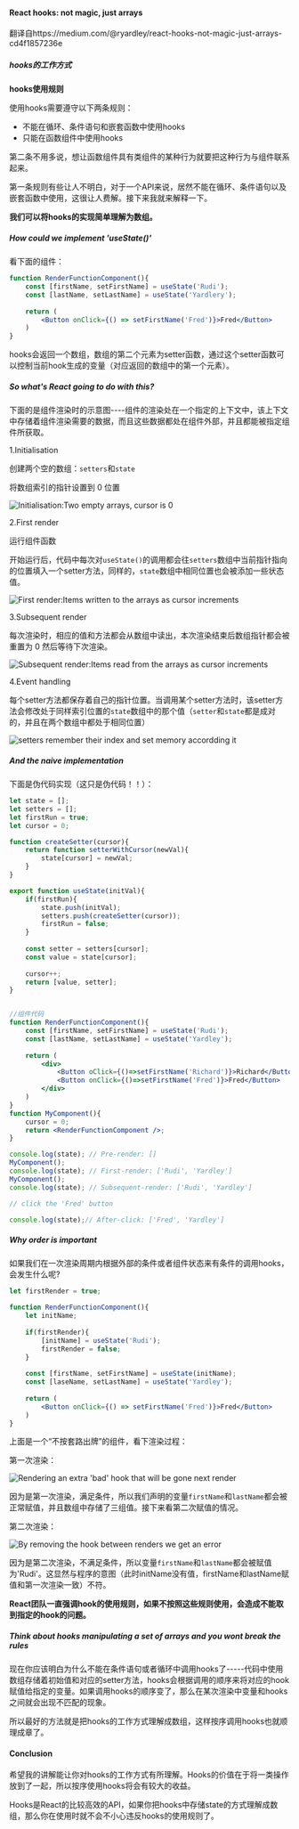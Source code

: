 #### React hooks: not magic, just arrays

翻译自https://medium.com/@ryardley/react-hooks-not-magic-just-arrays-cd4f1857236e



##### hooks的工作方式

__hooks使用规则__

使用hooks需要遵守以下两条规则：

* 不能在循环、条件语句和嵌套函数中使用hooks
* 只能在函数组件中使用hooks

第二条不用多说，想让函数组件具有类组件的某种行为就要把这种行为与组件联系起来。

第一条规则有些让人不明白，对于一个API来说，居然不能在循环、条件语句以及嵌套函数中使用，这很让人费解。接下来我就来解释一下。



__我们可以将hooks的实现简单理解为数组。__



##### How could we implement  'useState()'

看下面的组件：

```jsx
function RenderFunctionComponent(){
	const [firstName, setFirstName] = useState('Rudi');
	const [lastName, setLastName] = useState('Yardlery');
	
	return (
		<Button onClick={() => setFirstName('Fred')}>Fred</Button>
	)
}
```

hooks会返回一个数组，数组的第二个元素为setter函数，通过这个setter函数可以控制当前hook生成的变量（对应返回的数组中的第一个元素）。

##### So what's React going to do with this?

下面的是组件渲染时的示意图----组件的渲染处在一个指定的上下文中，该上下文中存储着组件渲染需要的数据，而且这些数据都处在组件外部，并且都能被指定组件所获取。

1.Initialisation

创建两个空的数组：`setters`和`state`

将数组索引的指针设置到 0 位置

![Initialisation:Two empty arrays, cursor is 0](./img/201903181444.png)

2.First render

运行组件函数

开始运行后，代码中每次对`useState()`的调用都会往`setters`数组中当前指针指向的位置填入一个setter方法，同样的，`state`数组中相同位置也会被添加一些状态值。

![First render:Items written to the arrays as cursor increments](./img/201903181449.png)

3.Subsequent render

每次渲染时，相应的值和方法都会从数组中读出，本次渲染结束后数组指针都会被重置为 0 然后等待下次渲染。 

![Subsequent render:Items read from the arrays as cursor increments](./img/201903181454.png)

4.Event handling

每个setter方法都保存着自己的指针位置。当调用某个setter方法时，该setter方法会修改处于同样索引位置的`state`数组中的那个值（`setter`和`state`都是成对的，并且在两个数组中都处于相同位置）

![setters remember their index and set memory accordding it](./img/201903181500.png)

##### And the naive implementation

下面是伪代码实现（这只是伪代码！！）：

```jsx
let state = [];
let setters = [];
let firstRun = true;
let cursor = 0;

function createSetter(cursor){
    return function setterWithCursor(newVal){
        state[cursor] = newVal;
    }
}

export function useState(initVal){
    if(firstRun){
        state.push(initVal);
        setters.push(createSetter(cursor));
        firstRun = false;
    }
    
    const setter = setters[cursor];
    const value = state[cursor];
    
    cursor++;
    return [value, setter];
}


//组件代码
function RenderFunctionComponent(){
	const [firstName, setFirstName] = useState('Rudi');
    const [lastName, setLastName] = useState('Yardley');
    
    return (
    	<div>
            <Button oClick={()=>setFirstName('Richard')}>Richard</Button>
            <Button onClick={()=>setFirstName('Fred')}>Fred</Button>
        </div>
    )
}
function MyComponent(){
    cursor = 0;
    return <RenderFunctionComponent />;
}

console.log(state); // Pre-render: []
MyComponent();
console.log(state); // First-render: ['Rudi', 'Yardley']
MyComponent();
console.log(state); // Subsequent-render: ['Rudi', 'Yardley']

// click the 'Fred' button

console.log(state);// After-click: ['Fred', 'Yardley']
```



##### Why order is important

如果我们在一次渲染周期内根据外部的条件或者组件状态来有条件的调用hooks，会发生什么呢?

```jsx
let firstRender = true;

function RenderFunctionComponent(){
    let initName;
    
    if(firstRender){
        [initName] = useState('Rudi');
        firstRender = false;
    }
    
    const [firstName, setFirstName] = useState(initName);
    const [laseName, setLastName] = useState('Yardley');
    
    return (
    	<Button onClick={() => setFirstName('Fred')}>Fred</Button>
    )
}
```

上面是一个“不按套路出牌”的组件，看下渲染过程：

第一次渲染：

![Rendering an extra 'bad' hook that will be gone next render](./img/201903181558.png)

因为是第一次渲染，满足条件，所以我们声明的变量`firstName`和`lastName`都会被正常赋值，并且数组中存储了三组值。接下来看第二次赋值的情况。

第二次渲染：

![By removing the hook between renders we get an error](./img/201903181630.png)

因为是第二次渲染，不满足条件，所以变量`firstName`和`lastName`都会被赋值为'Rudi'。这显然与程序的意图（此时initName没有值，firstName和lastName赋值和第一次渲染一致）不符。

__React团队一直强调hook的使用规则，如果不按照这些规则使用，会造成不能取到指定的hook的问题。__

##### Think about hooks manipulating a set of arrays and you wont break the rules

现在你应该明白为什么不能在条件语句或者循环中调用hooks了-----代码中使用数组存储着初始值和对应的setter方法，hooks会根据调用的顺序来将对应的hook赋值给指定的变量。如果调用hooks的顺序变了，那么在某次渲染中变量和hooks之间就会出现不匹配的现象。

所以最好的方法就是把hooks的工作方式理解成数组，这样按序调用hooks也就顺理成章了。



#### Conclusion

希望我的讲解能让你对hooks的工作方式有所理解。Hooks的价值在于将一类操作放到了一起，所以按序使用hooks将会有较大的收益。

Hooks是React的比较高效的API，如果你把hooks中存储state的方式理解成数组，那么你在使用时就不会不小心违反hooks的使用规则了。

